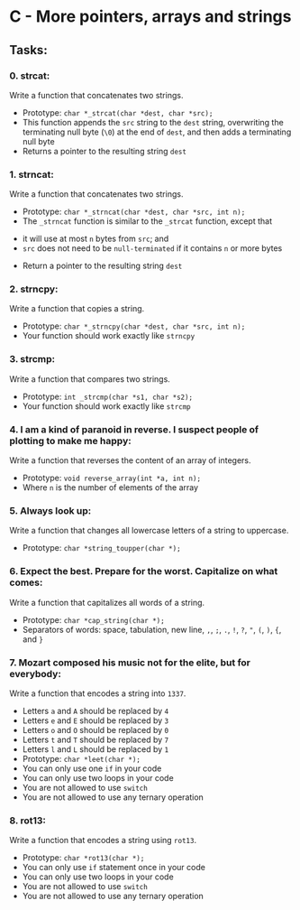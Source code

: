 # C - More pointers, arrays and strings

## Tasks:

### 0. strcat:
Write a function that concatenates two strings.
- Prototype: `char *_strcat(char *dest, char *src);`
- This function appends the `src` string to the `dest` string, overwriting the terminating null byte (`\0`) at the end of `dest`, and then adds a terminating null byte
- Returns a pointer to the resulting string `dest`

### 1. strncat:
Write a function that concatenates two strings.
- Prototype: `char *_strncat(char *dest, char *src, int n);`
- The `_strncat` function is similar to the `_strcat` function, except that
 * it will use at most `n` bytes from `src`; and
 * `src` does not need to be `null-terminated` if it contains `n` or more bytes
- Return a pointer to the resulting string `dest`

### 2. strncpy:
Write a function that copies a string.
- Prototype: `char *_strncpy(char *dest, char *src, int n);`
- Your function should work exactly like `strncpy`

### 3. strcmp:
Write a function that compares two strings.
- Prototype: `int _strcmp(char *s1, char *s2);`
- Your function should work exactly like `strcmp`

### 4. I am a kind of paranoid in reverse. I suspect people of plotting to make me happy:
Write a function that reverses the content of an array of integers.
- Prototype: `void reverse_array(int *a, int n);`
- Where `n` is the number of elements of the array

### 5. Always look up:
Write a function that changes all lowercase letters of a string to uppercase.
- Prototype: `char *string_toupper(char *);`

### 6. Expect the best. Prepare for the worst. Capitalize on what comes:
Write a function that capitalizes all words of a string.
- Prototype: `char *cap_string(char *);`
- Separators of words: space, tabulation, new line, `,`, `;`, `.`, `!`, `?`, `"`, `(`, `)`, `{`, and `}`

### 7. Mozart composed his music not for the elite, but for everybody:
Write a function that encodes a string into `1337`.
- Letters `a` and `A` should be replaced by `4`
- Letters `e` and `E` should be replaced by `3`
- Letters `o` and `O` should be replaced by `0`
- Letters `t` and `T` should be replaced by `7`
- Letters `l` and `L` should be replaced by `1`
- Prototype: `char *leet(char *);`
- You can only use one `if` in your code
- You can only use two loops in your code
- You are not allowed to use `switch`
- You are not allowed to use any ternary operation

### 8. rot13:
Write a function that encodes a string using `rot13`.
- Prototype: `char *rot13(char *);`
- You can only use `if` statement once in your code
- You can only use two loops in your code
- You are not allowed to use `switch`
- You are not allowed to use any ternary operation
